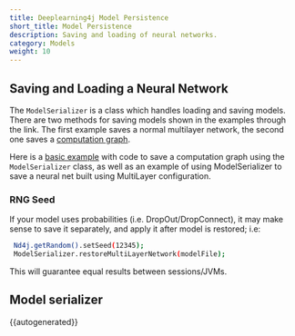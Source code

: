```yaml
---
title: Deeplearning4j Model Persistence
short_title: Model Persistence
description: Saving and loading of neural networks.
category: Models
weight: 10
---
```


## Saving and Loading a Neural Network

The `ModelSerializer` is a class which handles loading and saving models. There are two methods for saving models shown in the examples through the link. The first example saves a normal multilayer network, the second one saves a [computation graph](https://deeplearning4j.org/compgraph).

Here is a [basic example](https://github.com/eclipse/deeplearning4j-examples/tree/master/dl4j-examples/src/main/java/org/deeplearning4j/examples/misc/modelsaving) with code to save a computation graph using the `ModelSerializer` class, as well as an example of using ModelSerializer to save a neural net built using MultiLayer configuration.

### RNG Seed

If your model uses probabilities (i.e. DropOut/DropConnect), it may make sense to save it separately, and apply it after model is restored; i.e:

```bash
 Nd4j.getRandom().setSeed(12345);
 ModelSerializer.restoreMultiLayerNetwork(modelFile);
```

This will guarantee equal results between sessions/JVMs.

## Model serializer

{{autogenerated}}